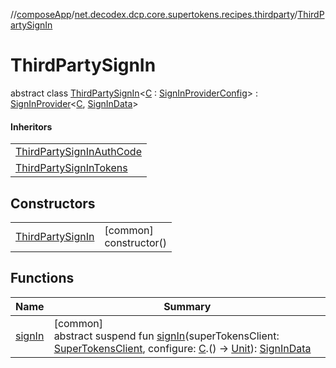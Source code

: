 //[composeApp](../../../index.md)/[net.decodex.dcp.core.supertokens.recipes.thirdparty](../index.md)/[ThirdPartySignIn](index.md)

# ThirdPartySignIn

abstract class [ThirdPartySignIn](index.md)&lt;[C](index.md) : [SignInProviderConfig](../../net.decodex.dcp.core.supertokens.handlers/-sign-in-provider-config/index.md)&gt; : [SignInProvider](../../net.decodex.dcp.core.supertokens.handlers/-sign-in-provider/index.md)&lt;[C](index.md), [SignInData](../../net.decodex.dcp.core.supertokens.models/-sign-in-data/index.md)&gt; 

#### Inheritors

| |
|---|
| [ThirdPartySignInAuthCode](../-third-party-sign-in-auth-code/index.md) |
| [ThirdPartySignInTokens](../-third-party-sign-in-tokens/index.md) |

## Constructors

| | |
|---|---|
| [ThirdPartySignIn](-third-party-sign-in.md) | [common]<br>constructor() |

## Functions

| Name | Summary |
|---|---|
| [signIn](../../net.decodex.dcp.core.supertokens.handlers/-sign-in-provider/sign-in.md) | [common]<br>abstract suspend fun [signIn](../../net.decodex.dcp.core.supertokens.handlers/-sign-in-provider/sign-in.md)(superTokensClient: [SuperTokensClient](../../net.decodex.dcp.core.supertokens/-super-tokens-client/index.md), configure: [C](index.md).() -&gt; [Unit](https://kotlinlang.org/api/latest/jvm/stdlib/kotlin/-unit/index.html)): [SignInData](../../net.decodex.dcp.core.supertokens.models/-sign-in-data/index.md) |
